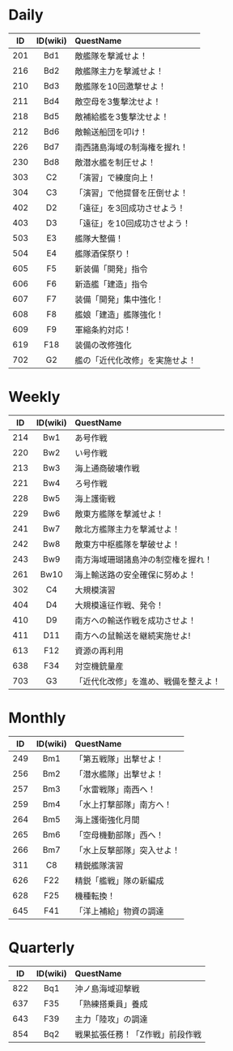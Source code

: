 # Daily
| ID |ID(wiki)|QuestName|
|:--:|:------:|:--------|
|201|Bd1|敵艦隊を撃滅せよ！|
|216|Bd2|敵艦隊主力を撃滅せよ！|
|210|Bd3|敵艦隊を10回邀撃せよ！|
|211|Bd4|敵空母を3隻撃沈せよ！|
|218|Bd5|敵補給艦を3隻撃沈せよ！|
|212|Bd6|敵輸送船団を叩け！|
|226|Bd7|南西諸島海域の制海権を握れ！|
|230|Bd8|敵潜水艦を制圧せよ！|
|303|C2|「演習」で練度向上！|
|304|C3|「演習」で他提督を圧倒せよ！|
|402|D2|「遠征」を3回成功させよう！|
|403|D3|「遠征」を10回成功させよう！|
|503|E3|艦隊大整備！|
|504|E4|艦隊酒保祭り！|
|605|F5|新装備「開発」指令|
|606|F6|新造艦「建造」指令|
|607|F7|装備「開発」集中強化！|
|608|F8|艦娘「建造」艦隊強化！|
|609|F9|軍縮条約対応！|
|619|F18|装備の改修強化|
|702|G2|艦の「近代化改修」を実施せよ！|

# Weekly
| ID |ID(wiki)|QuestName|
|:--:|:------:|:--------|
|214|Bw1|あ号作戦|
|220|Bw2|い号作戦|
|213|Bw3|海上通商破壊作戦|
|221|Bw4|ろ号作戦|
|228|Bw5|海上護衛戦|
|229|Bw6|敵東方艦隊を撃滅せよ！|
|241|Bw7|敵北方艦隊主力を撃滅せよ！|
|242|Bw8|敵東方中枢艦隊を撃破せよ！|
|243|Bw9|南方海域珊瑚諸島沖の制空権を握れ！|
|261|Bw10|海上輸送路の安全確保に努めよ！|
|302|C4|大規模演習|
|404|D4|大規模遠征作戦、発令！|
|410|D9|南方への輸送作戦を成功させよ！|
|411|D11|南方への鼠輸送を継続実施せよ!|
|613|F12|資源の再利用|
|638|F34|対空機銃量産|
|703|G3|「近代化改修」を進め、戦備を整えよ！|

# Monthly
| ID |ID(wiki)|QuestName|
|:--:|:------:|:--------|
|249|Bm1|「第五戦隊」出撃せよ！|
|256|Bm2|「潜水艦隊」出撃せよ！|
|257|Bm3|「水雷戦隊」南西へ！|
|259|Bm4|「水上打撃部隊」南方へ！|
|264|Bm5|海上護衛強化月間|
|265|Bm6|「空母機動部隊」西へ！|
|266|Bm7|「水上反撃部隊」突入せよ！|
|311|C8|精鋭艦隊演習|
|626|F22|精鋭「艦戦」隊の新編成|
|628|F25|機種転換！|
|645|F41|「洋上補給」物資の調達|

# Quarterly
| ID |ID(wiki)|QuestName|
|:--:|:------:|:--------|
|822|Bq1|沖ノ島海域迎撃戦|
|637|F35|「熟練搭乗員」養成|
|643|F39|主力「陸攻」の調達|
|854|Bq2|戦果拡張任務！「Z作戦」前段作戦|